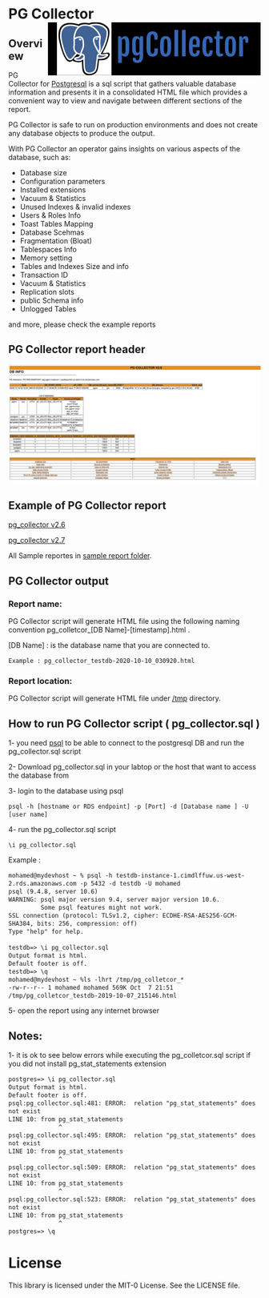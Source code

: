 # PG Collector  <img src="img/pg_collector_logo.png" align="right" alt="">

## Overview

PG Collector for [Postgresql](https://www.postgresql.org/) is a sql script that gathers valuable database information and presents it in a consolidated HTML file which provides a convenient way to view and navigate between different sections of the report.

PG Collector is safe to run on production environments and does not create any database objects to produce the output.

With PG Collector an operator gains insights on various aspects of the database, such as:
* Database size
* Configuration parameters
* Installed extensions
* Vacuum & Statistics
* Unused Indexes & invalid indexes
* Users & Roles Info
* Toast Tables Mapping
* Database Scehmas 
* Fragmentation (Bloat)
* Tablespaces Info
* Memory setting
* Tables and Indexes Size and info
* Transaction ID
* Vacuum & Statistics
* Replication slots
* public Schema info 
* Unlogged Tables

and more, please check the example reports 

## PG Collector report header 
<img src="img/pg_collector_header_V2.6.png" alt="">



## Example of PG Collector report 

[pg_collector v2.6](http://pg-collector.s3-website-us-west-2.amazonaws.com/pg_collector_testdb-2020-10-16_021546.html)

[pg_collector v2.7](http://pg-collector.s3-website-us-west-2.amazonaws.com/pg_collector_postgres-2020-12-14_053537.html)

All Sample reportes in [sample report folder](https://github.com/awslabs/pg-collector/tree/main/sample_reports).


## PG Collector output

### Report name:
PG Collector script will generate HTML file using the following naming convention pg_colletcor_[DB Name]-[timestamp].html .

[DB Name] : is the database name that you are connected to.

```
Example : pg_collector_testdb-2020-10-10_030920.html
```


### Report location: 
PG Collector script will generate HTML file  under [/tmp](https://tldp.org/LDP/Linux-Filesystem-Hierarchy/html/tmp.html) directory. 



## How to run PG Collector script ( pg_collector.sql )

1- you need [psql](https://www.postgresql.org/docs/10/app-psql.html) to be able to connect to the postgresql DB and run the pg_collector.sql script 

2- Download pg_collector.sql in your labtop or the host that want to access the database from 

3- login to the database using psql 
```
psql -h [hostname or RDS endpoint] -p [Port] -d [Database name ] -U [user name] 
```
4- run the pg_collector.sql script 

```
\i pg_collector.sql 
```

Example :

```
mohamed@mydevhost ~ % psql -h testdb-instance-1.cimdlffuw.us-west-2.rds.amazonaws.com -p 5432 -d testdb -U mohamed
psql (9.4.8, server 10.6)
WARNING: psql major version 9.4, server major version 10.6.
         Some psql features might not work.
SSL connection (protocol: TLSv1.2, cipher: ECDHE-RSA-AES256-GCM-SHA384, bits: 256, compression: off)
Type "help" for help.

testdb=> \i pg_collector.sql
Output format is html.
Default footer is off.
testdb=> \q
mohamed@mydevhost ~ %ls -lhrt /tmp/pg_colletcor_*
-rw-r--r-- 1 mohamed mohamed 569K Oct  7 21:51 /tmp/pg_colletcor_testdb-2019-10-07_215146.html

```
5-  open the report using any internet browser



## Notes:
1- it is ok to see below errors while executing the pg_colletcor.sql script if you did not install pg_stat_statements extension

```
postgres=> \i pg_collector.sql
Output format is html.
Default footer is off.
psql:pg_collector.sql:481: ERROR:  relation "pg_stat_statements" does not exist
LINE 10: from pg_stat_statements
              ^
psql:pg_collector.sql:495: ERROR:  relation "pg_stat_statements" does not exist
LINE 10: from pg_stat_statements
              ^
psql:pg_collector.sql:509: ERROR:  relation "pg_stat_statements" does not exist
LINE 10: from pg_stat_statements
              ^
psql:pg_collector.sql:523: ERROR:  relation "pg_stat_statements" does not exist
LINE 10: from pg_stat_statements
              ^
postgres=> \q
```


# License

This library is licensed under the MIT-0 License. See the LICENSE file.